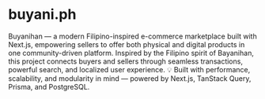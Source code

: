 # buyani.ph
Buyanihan — a modern Filipino-inspired e-commerce marketplace built with Next.js, empowering sellers to offer both physical and digital products in one community-driven platform. Inspired by the Filipino spirit of Bayanihan, this project connects buyers and sellers through seamless transactions, powerful search, and localized user experience.  💡 Built with performance, scalability, and modularity in mind — powered by Next.js, TanStack Query, Prisma, and PostgreSQL.
